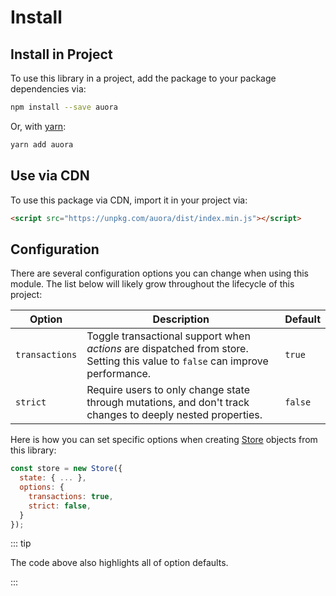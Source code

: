 # Install

## Install in Project

To use this library in a project, add the package to your package dependencies via:

```bash
npm install --save auora
```

Or, with [yarn](https://yarnpkg.com/):

```bash
yarn add auora
```

## Use via CDN

To use this package via CDN, import it in your project via:

```html
<script src="https://unpkg.com/auora/dist/index.min.js"></script>
```

## Configuration

There are several configuration options you can change when using this module. The list below will likely grow throughout the lifecycle of this project:

| Option | Description | Default |
|--------|-------------|---------|
| `transactions` | Toggle transactional support when *actions* are dispatched from store. Setting this value to `false` can improve performance. | `true` |
| `strict` | Require users to only change state through mutations, and don't track changes to deeply nested properties. | `false` |

Here is how you can set specific options when creating [Store](/guide/README.md#store) objects from this library:

```javascript
const store = new Store({
  state: { ... },
  options: {
    transactions: true,
    strict: false,
  }
});
```

::: tip

The code above also highlights all of option defaults.

:::
